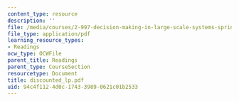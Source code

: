 ```yaml
---
content_type: resource
description: ''
file: /media/courses/2-997-decision-making-in-large-scale-systems-spring-2004/94c4f1124d0c174339890621c01b2533_discounted_lp.pdf
file_type: application/pdf
learning_resource_types:
- Readings
ocw_type: OCWFile
parent_title: Readings
parent_type: CourseSection
resourcetype: Document
title: discounted_lp.pdf
uid: 94c4f112-4d0c-1743-3989-0621c01b2533
---
```

